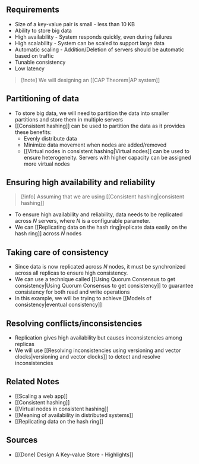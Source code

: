 ## Requirements
- Size of a key-value pair is small - less than 10 KB
- Ability to store big data
- High availability - System responds quickly, even during failures
- High scalability - System can be scaled to support large data
- Automatic scaling - Addition/Deletion of servers should be automatic based on traffic
- Tunable consistency
- Low latency

> [!note] We will designing an [[CAP Theorem|AP system]]

## Partitioning of data
- To store big data, we will need to partition the data into smaller partitions and store them in multiple servers
- [[Consistent hashing]] can be used to partition the data as it provides these benefits:
	- Evenly distribute data
	- Minimize data movement when nodes are added/removed
	- [[Virtual nodes in consistent hashing|Virtual nodes]] can be used to ensure heterogeneity. Servers with higher capacity can be assigned more virtual nodes

## Ensuring high availability and reliability

> [!info] Assuming that we are using [[Consistent hashing|consistent hashing]]

- To ensure high availability and reliability, data needs to be replicated across $N$ servers, where $N$ is a configurable parameter.
- We can [[Replicating data on the hash ring|replicate data easily on the hash ring]] across $N$ nodes

## Taking care of consistency
- Since data is now replicated across $N$ nodes, it must be synchronized across all replicas to ensure high consistency.
- We can use a technique called [[Using Quorum Consensus to get consistency|Using Quorum Consensus to get consistency]] to guarantee consistency for both read and write operations
- In this example, we will be trying to achieve [[Models of consistency|eventual consistency]]

## Resolving conflicts/inconsistencies
- Replication gives high availability but causes inconsistencies among replicas
- We will use [[Resolving inconsistencies using versioning and vector clocks|versioning and vector clocks]] to detect and resolve inconsistencies

## Related Notes
- [[Scaling a web app]] 
- [[Consistent hashing]]
- [[Virtual nodes in consistent hashing]]
- [[Meaning of availability in distributed systems]]
- [[Replicating data on the hash ring]]

## Sources
- [[(Done) Design A Key-value Store - Highlights]]